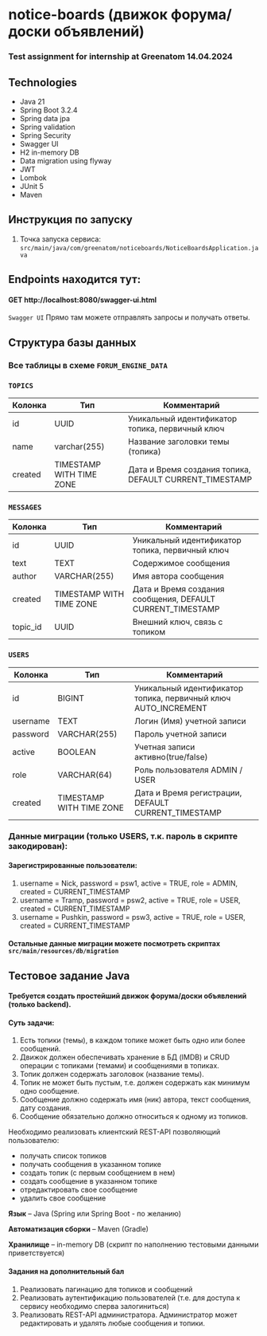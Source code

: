 # notice-boards (движок форума/доски объявлений)
### Test assignment for internship at Greenatom 14.04.2024

## Technologies
- Java 21
- Spring Boot 3.2.4
- Spring data jpa
- Spring validation
- Spring Security
- Swagger UI
- H2 in-memory DB
- Data migration using flyway
- JWT
- Lombok
- JUnit 5
- Maven

## Инструкция по запуску
1. Точка запуска сервиса: ```src/main/java/com/greenatom/noticeboards/NoticeBoardsApplication.java```

## Endpoints находится тут:

#### GET http://localhost:8080/swagger-ui.html

`Swagger UI` Прямо там можете отправлять запросы и получать ответы.


## Структура базы данных

### Все таблицы в схеме `FORUM_ENGINE_DATA`

### `TOPICS`

| Колонка   | Тип                      | Комментарий                                             |
|-----------|--------------------------|---------------------------------------------------------|
| id        | UUID                     | Уникальный идентификатор топика, первичный ключ         |
| name      | varchar(255)             | Название заголовки темы (топика)                        |
| created   | TIMESTAMP WITH TIME ZONE | Дата и Время создания топика, DEFAULT CURRENT_TIMESTAMP |

### `MESSAGES`

| Колонка   | Тип                      | Комментарий                                                |
|-----------|--------------------------|------------------------------------------------------------|
| id        | UUID                     | Уникальный идентификатор топика, первичный ключ            |
| text      | TEXT                     | Содержимое сообщения                                       |
| author    | VARCHAR(255)             | Имя автора сообщения                                       |
| created   | TIMESTAMP WITH TIME ZONE | Дата и Время создания сообщения, DEFAULT CURRENT_TIMESTAMP |
| topic_id  | UUID                     | Внешний ключ, связь с топиком                              |

### `USERS`

| Колонка  | Тип                      | Комментарий                                                    |
|----------|--------------------------|----------------------------------------------------------------|
| id       | BIGINT                   | Уникальный идентификатор топика, первичный ключ AUTO_INCREMENT |
| username | TEXT                     | Логин (Имя) учетной записи                                     |
| password | VARCHAR(255)             | Пароль учетной записи                                          |
| active   | BOOLEAN                  | Учетная записи активно(true/false)                             |
| role     | VARCHAR(64)              | Роль пользователя ADMIN / USER                                 |
| created  | TIMESTAMP WITH TIME ZONE | Дата и Время регистрации, DEFAULT CURRENT_TIMESTAMP            |

### Данные миграции (только USERS, т.к. пароль в скрипте закодирован):
#### Зарегистрированныe пользователи:
1) username = Nick, password = psw1, active = TRUE, role = ADMIN, created = CURRENT_TIMESTAMP
2) username = Tramp, password = psw2, active = TRUE, role = USER, created = CURRENT_TIMESTAMP
3) username = Pushkin, password = psw3, active = TRUE, role = USER, created = CURRENT_TIMESTAMP
#### Остальные данные миграции можете посмотреть скриптах `src/main/resources/db/migration`

## Тестовое задание Java

#### Требуется создать простейший движок форума/доски объявлений (только backend).
#### Суть задачи:
1) Есть топики (темы), в каждом топике может быть одно или более сообщений.
2) Движок должен обеспечивать хранение в БД (IMDB) и CRUD операции с топиками (темами) и сообщениями в топиках.
3) Топик должен содержать заголовок (название темы). 
4) Топик не может быть пустым, т.е. должен содержать как минимум одно сообщение.
5) Сообщение должно содержать имя (ник) автора, текст сообщения, дату создания.
6) Сообщение обязательно должно относиться к одному из топиков.

Необходимо реализовать клиентский REST-API позволяющий пользователю:
- получать список топиков
- получать сообщения в указанном топике
- создать топик (с первым сообщением в нем)
- создать сообщение в указанном топике
- отредактировать свое сообщение
- удалить свое сообщение

****Язык**** – Java (Spring или Spring Boot - по желанию)

****Автоматизация сборки**** – Maven (Gradle)

****Хранилище**** – in-memory DB (скрипт по наполнению тестовыми данными приветствуется)


#### Задания на дополнительный бал
1) Реализовать пагинацию для топиков и сообщений
2) Реализовать аутентификацию пользователей (т.е. для доступа к сервису необходимо сперва залогиниться)
3) Реализовать REST-API администратора. Администратор может редактировать и удалять любые сообщения и топики.
